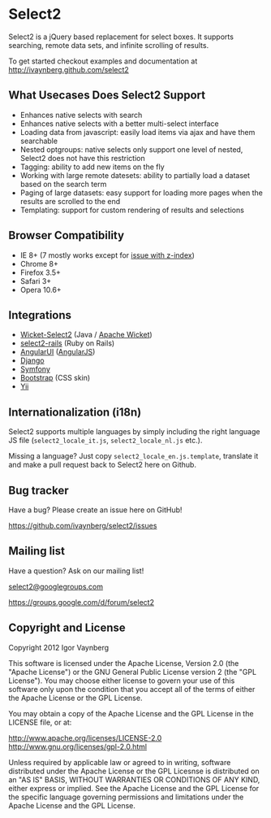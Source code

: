 Select2
=================

Select2 is a jQuery based replacement for select boxes. It supports searching, remote data sets, and infinite scrolling of results.

To get started checkout examples and documentation at http://ivaynberg.github.com/select2

What Usecases Does Select2 Support
-------------------------------------------------

* Enhances native selects with search
* Enhances native selects with a better multi-select interface
* Loading data from javascript: easily load items via ajax and have them searchable
* Nested optgroups: native selects only support one level of nested, Select2 does not have this restriction
* Tagging: ability to add new items on the fly
* Working with large remote datesets: ability to partially load a dataset based on the search term
* Paging of large datasets: easy support for loading more pages when the results are scrolled to the end
* Templating: support for custom rendering of results and selections

Browser Compatibility
--------------------
* IE 8+ (7 mostly works except for [issue with z-index](https://github.com/ivaynberg/select2/issues/37))
* Chrome 8+
* Firefox 3.5+
* Safari 3+
* Opera 10.6+

Integrations
------------

* [Wicket-Select2](https://github.com/ivaynberg/wicket-select2) (Java / [Apache Wicket](http://wicket.apache.org))
* [select2-rails](https://github.com/argerim/select2-rails) (Ruby on Rails)
* [AngularUI](http://angular-ui.github.com/#directives-select2) ([AngularJS](angularjs.org))
* [Django](https://github.com/applegrew/django-select2)
* [Symfony](https://github.com/19Gerhard85/sfSelect2WidgetsPlugin)
* [Bootstrap](https://github.com/t0m/select2-bootstrap-css) (CSS skin)
* [Yii](https://github.com/tonybolzan/yii-select2)

Internationalization (i18n)
---------------------------

Select2 supports multiple languages by simply including the right
language JS file (`select2_locale_it.js`, `select2_locale_nl.js` etc.).

Missing a language? Just copy `select2_locale_en.js.template`, translate
it and make a pull request back to Select2 here on Github.

Bug tracker
-----------

Have a bug? Please create an issue here on GitHub!

https://github.com/ivaynberg/select2/issues

Mailing list
------------

Have a question? Ask on our mailing list!

select2@googlegroups.com

https://groups.google.com/d/forum/select2


Copyright and License
---------------------

Copyright 2012 Igor Vaynberg

This software is licensed under the Apache License, Version 2.0 (the "Apache License") or the GNU 
General Public License version 2 (the "GPL License"). You may choose either license to govern your 
use of this software only upon the condition that you accept all of the terms of either the Apache 
License or the GPL License. 

You may obtain a copy of the Apache License and the GPL License in the LICENSE file, or at:

http://www.apache.org/licenses/LICENSE-2.0
http://www.gnu.org/licenses/gpl-2.0.html

Unless required by applicable law or agreed to in writing, software distributed under the Apache License 
or the GPL Licesnse is distributed on an "AS IS" BASIS, WITHOUT WARRANTIES OR CONDITIONS OF ANY KIND, 
either express or implied. See the Apache License and the GPL License for the specific language governing 
permissions and limitations under the Apache License and the GPL License.
